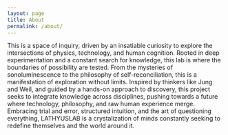 ```yaml
---
layout: page
title: About
permalink: /about/
---
```


This is a space of inquiry, driven by an insatiable curiosity to explore the intersections of physics, technology, and human cognition. Rooted in deep experimentation and a constant search for knowledge, this lab is where the boundaries of possibility are tested.
        From the mysteries of sonoluminescence to the philosophy of self-reconciliation, this is a manifestation of exploration without limits. Inspired by thinkers like Jung and Weil, and guided by a hands-on approach to discovery, this project seeks to integrate knowledge across disciplines, pushing towards a future where technology, philosophy, and raw human experience merge.
        Embracing trial and error, structured intuition, and the art of questioning everything, LATHYUSLAB is a crystalization of minds constantly seeking to redefine themselves and the world around it.
